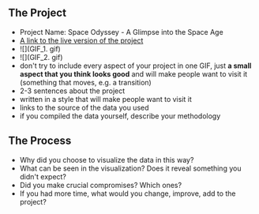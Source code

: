 ## The Project
 - Project Name: Space Odyssey - A Glimpse into the Space Age
 - [A link to the live version of the project](https://alexwang624.github.io/cdv-student/projects/data-story/finished/)
 - ![](GIF_1. gif)
 - ![](GIF_2. gif)
  - don't try to include every aspect of your project in one GIF, just **a small aspect that you think looks good** and will make people want to visit it (something that moves, e.g. a transition)
 - 2-3 sentences about the project
  - written in a style that will make people want to visit it
 - links to the source of the data you used
  - if you compiled the data yourself, describe your methodology

## The Process

- Why did you choose to visualize the data in this way?
- What can be seen in the visualization? Does it reveal something you didn't expect?
- Did you make crucial compromises? Which ones?
- If you had more time, what would you change, improve, add to the project?
